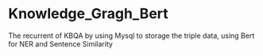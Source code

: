 # Knowledge_Gragh_Bert
The recurrent of KBQA by using Mysql to storage the triple data, using Bert for NER and Sentence Similarity
